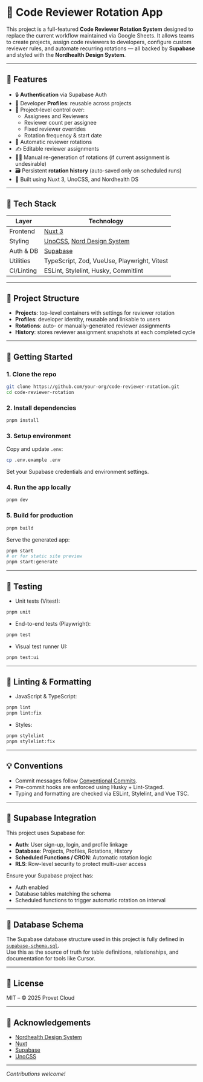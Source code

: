# 🔁 Code Reviewer Rotation App

This project is a full-featured **Code Reviewer Rotation System** designed to replace the current workflow maintained via Google Sheets. It allows teams to create projects, assign code reviewers to developers, configure custom reviewer rules, and automate recurring rotations — all backed by **Supabase** and styled with the **Nordhealth Design System**.

---

## 📌 Features

- 🔒 **Authentication** via Supabase Auth  
- 👤 Developer **Profiles**: reusable across projects  
- 🧱 Project-level control over:
  - Assignees and Reviewers  
  - Reviewer count per assignee  
  - Fixed reviewer overrides  
  - Rotation frequency & start date  
- 🔁 Automatic reviewer rotations  
- ✍️ Editable reviewer assignments  
- 🧑‍💻 Manual re-generation of rotations (if current assignment is undesirable)  
- 🗃️ Persistent **rotation history** (auto-saved only on scheduled runs)  
- 💅 Built using Nuxt 3, UnoCSS, and Nordhealth DS  

---

## 🧰 Tech Stack

| Layer        | Technology                                |
|--------------|--------------------------------------------|
| Frontend     | [Nuxt 3](https://nuxt.com/)                |
| Styling      | [UnoCSS](https://unocss.dev/), [Nord Design System](https://nordhealth.design) |
| Auth & DB    | [Supabase](https://supabase.com/)          |
| Utilities    | TypeScript, Zod, VueUse, Playwright, Vitest |
| CI/Linting   | ESLint, Stylelint, Husky, Commitlint       |

---

## 📁 Project Structure

- **Projects**: top-level containers with settings for reviewer rotation  
- **Profiles**: developer identity, reusable and linkable to users  
- **Rotations**: auto- or manually-generated reviewer assignments  
- **History**: stores reviewer assignment snapshots at each completed cycle  

---

## 🚀 Getting Started

### 1. Clone the repo

```bash
git clone https://github.com/your-org/code-reviewer-rotation.git
cd code-reviewer-rotation
```

### 2. Install dependencies

```bash
pnpm install
```

### 3. Setup environment

Copy and update `.env`:

```bash
cp .env.example .env
```

Set your Supabase credentials and environment settings.

### 4. Run the app locally

```bash
pnpm dev
```

### 5. Build for production

```bash
pnpm build
```

Serve the generated app:

```bash
pnpm start
# or for static site preview
pnpm start:generate
```

---

## 🧪 Testing

- Unit tests (Vitest):

```bash
pnpm unit
```

- End-to-end tests (Playwright):

```bash
pnpm test
```

- Visual test runner UI:

```bash
pnpm test:ui
```

---

## 🧹 Linting & Formatting

- JavaScript & TypeScript:

```bash
pnpm lint
pnpm lint:fix
```

- Styles:

```bash
pnpm stylelint
pnpm stylelint:fix
```

---

## 💡 Conventions

- Commit messages follow [Conventional Commits](https://www.conventionalcommits.org/).  
- Pre-commit hooks are enforced using Husky + Lint-Staged.  
- Typing and formatting are checked via ESLint, Stylelint, and Vue TSC.  

---

## 🔧 Supabase Integration

This project uses Supabase for:

- **Auth**: User sign-up, login, and profile linkage  
- **Database**: Projects, Profiles, Rotations, History  
- **Scheduled Functions / CRON**: Automatic rotation logic  
- **RLS**: Row-level security to protect multi-user access  

Ensure your Supabase project has:

- Auth enabled  
- Database tables matching the schema  
- Scheduled functions to trigger automatic rotation on interval  

---

## 🧬 Database Schema

The Supabase database structure used in this project is fully defined in [`supabase-schema.sql`](./supabase-schema.sql).  
Use this as the source of truth for table definitions, relationships, and documentation for tools like Cursor.

---

## 📄 License

MIT – © 2025 Provet Cloud

---

## 🙌 Acknowledgements

- [Nordhealth Design System](https://nordhealth.design)  
- [Nuxt](https://nuxt.com/)  
- [Supabase](https://supabase.com/)  
- [UnoCSS](https://unocss.dev/)  

---

_Contributions welcome!_
